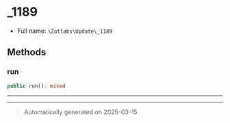 
# _1189





* Full name: `\Zotlabs\Update\_1189`




## Methods


### run



```php
public run(): mixed
```












***


***
> Automatically generated on 2025-03-15
